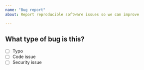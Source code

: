 ```yaml
---
name: "Bug report"
about: Report reproducible software issues so we can improve

---
```

## What type of bug is this?
- [ ] Typo
- [ ] Code issue
- [ ] Security issue

